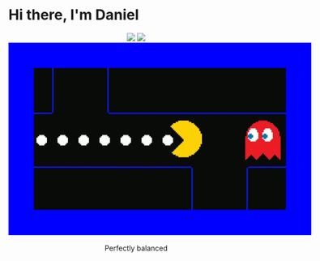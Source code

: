 # Hi there, I'm Daniel






<div align="center">
    <img src="https://github-readme-stats.vercel.app/api?username=kingDaniel2004&count_private=true&show_icons=true&theme=onedark">
    <img src="https://github-readme-stats.vercel.app/api/top-langs/?username=kingDaniel2004&langs_count=8&theme=onedark">
    <img style="border: 50px solid blue" src='tenor.gif'>
    <p>Perfectly balanced</p>
</div>

